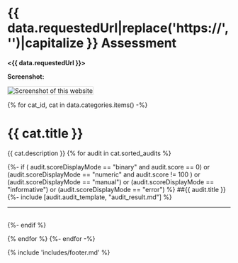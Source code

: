 <style>
img { max-width:500px; height: auto; max-height: 500px; min-width:10px; min-height:10px; }
img,iframe {border: 1px solid #ccc;}
a { color: blue; }
pre code { font: 9px; }
pre { font: inherit; word-wrap: break-word; background: none; border: none; }
.force-thumbnail { width: 150px; }
.force-thumbnail img { height: auto; }
</style>

# {{ data.requestedUrl|replace('https://', '')|capitalize }} Assessment

__<{{ data.requestedUrl }}>__

__Screenshot:__

![Screenshot of this website](assets/screenshot.png)

{% for cat_id, cat in data.categories.items() -%}
# {{ cat.title }}
{{ cat.description }}
{% for audit in cat.sorted_audits %}

{%- if ( audit.scoreDisplayMode == "binary" and audit.score == 0) or
        (audit.scoreDisplayMode == "numeric" and audit.score != 100 ) or
        (audit.scoreDisplayMode == "manual") or
        (audit.scoreDisplayMode == "informative") or
        (audit.scoreDisplayMode == "error")
%}
##{{ audit.title }}
{%- include [audit.audit_template, "audit_result.md"] %}
<hr>
<br>
{%- endif %}

{% endfor %}
{%- endfor -%}

{% include 'includes/footer.md' %}

